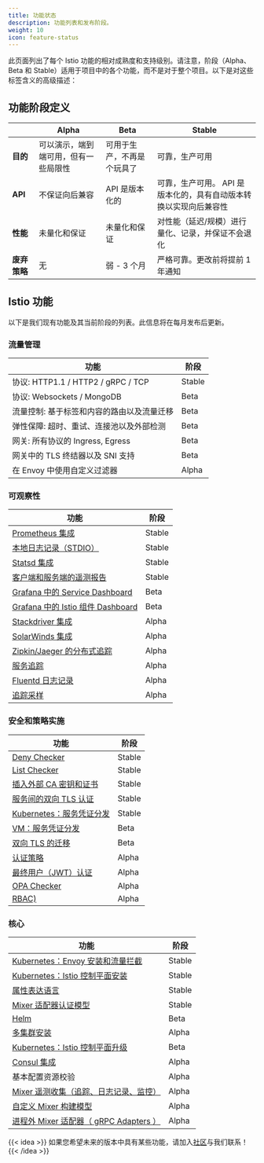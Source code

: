 ```yaml
---
title: 功能状态
description: 功能列表和发布阶段。
weight: 10
icon: feature-status
---
```


此页面列出了每个 Istio 功能的相对成熟度和支持级别。请注意，阶段（Alpha、Beta 和 Stable）适用于项目中的各个功能，而不是对于整个项目。以下是对这些标签含义的高级描述：

## 功能阶段定义

|            | Alpha      | Beta         | Stable
|-------------------|-------------------|-------------------|-------------------
|   **目的**         | 可以演示，端到端可用，但有一些局限性    | 可用于生产，不再是个玩具了       | 可靠，生产可用
|   **API**         | 不保证向后兼容   | API 是版本化的         | 可靠，生产可用。 API 是版本化的，具有自动版本转换以实现向后兼容性
|   **性能**         | 未量化和保证     | 未量化和保证          | 对性能（延迟/规模）进行量化、记录，并保证不会退化
|   **废弃策略**        | 无     | 弱 - 3 个月         | 严格可靠。更改前将提前 1 年通知

## Istio 功能

以下是我们现有功能及其当前阶段的列表。此信息将在每月发布后更新。

### 流量管理

| 功能           | 阶段
|-------------------|-------------------
| 协议: HTTP1.1 / HTTP2 / gRPC / TCP | Stable
| 协议: Websockets / MongoDB  | Beta
| 流量控制: 基于标签和内容的路由以及流量迁移 | Beta
| 弹性保障: 超时、重试、连接池以及外部检测 | Beta
| 网关: 所有协议的 Ingress, Egress| Beta
| 网关中的 TLS 终结器以及 SNI 支持| Beta
| 在 Envoy 中使用自定义过滤器 | Alpha

### 可观察性

| 功能           | 阶段
|-------------------|-------------------
| [Prometheus 集成](/zh/docs/tasks/telemetry/querying-metrics/) | Stable
| [本地日志记录（STDIO）](/zh/docs/examples/telemetry/) | Stable
| [Statsd 集成](/zh/docs/reference/config/policy-and-telemetry/adapters/statsd) | Stable
| [客户端和服务端的遥测报告](/zh/docs/concepts/policies-and-telemetry/) | Stable
| [Grafana 中的 Service Dashboard](/zh/docs/tasks/telemetry/using-istio-dashboard/) | Beta
| [Grafana 中的 Istio 组件 Dashboard](/zh/docs/tasks/telemetry/using-istio-dashboard/) | Beta
| [Stackdriver 集成](/docs/reference/config/policy-and-telemetry/adapters/stackdriver/) | Alpha
| [SolarWinds 集成](/docs/reference/config/policy-and-telemetry/adapters/solarwinds/) | Alpha
| [Zipkin/Jaeger 的分布式追踪](/zh/docs/tasks/telemetry/distributed-tracing/) | Alpha
| [服务追踪](/zh/docs/tasks/telemetry/distributed-tracing/) | Alpha
| [Fluentd 日志记录](/zh/docs/tasks/telemetry/fluentd/) | Alpha
| [追踪采样](/zh/docs/tasks/telemetry/distributed-tracing/overview/#trace-sampling) | Alpha

### 安全和策略实施

| 功能           | 阶段
|-------------------|-------------------
| [Deny Checker](/docs/reference/config/policy-and-telemetry/adapters/denier/)         | Stable
| [List Checker](/docs/reference/config/policy-and-telemetry/adapters/list/)        | Stable
| [插入外部 CA 密钥和证书](/zh/docs/tasks/security/plugin-ca-cert/)| Stable
| [服务间的双向 TLS 认证](/zh/docs/concepts/security/#双向-tls-认证)         | Stable
| [Kubernetes：服务凭证分发](/zh/docs/concepts/security/#双向-tls-认证)   | Stable
| [VM：服务凭证分发](/zh/docs/concepts/security/#pki)         | Beta
| [双向 TLS 的迁移](/zh/docs/tasks/security/mtls-migration)    | Beta
| [认证策略](/zh/docs/concepts/security/#认证策略)  | Alpha
| [最终用户（JWT）认证](/zh/docs/concepts/security/#认证)  | Alpha
| [OPA Checker](/docs/reference/config/policy-and-telemetry/adapters/opa/)    | Alpha
| [RBAC)](/zh/docs/concepts/security/#授权和鉴权)   | Alpha

### 核心

| 功能           | 阶段
|-------------------|-------------------
| [Kubernetes：Envoy 安装和流量拦截](/zh/docs/setup/kubernetes/)        | Stable
| [Kubernetes：Istio 控制平面安装](/zh/docs/setup/kubernetes/) | Stable
| [属性表达语言](/zh/docs/reference/config/policy-and-telemetry/expression-language/)        | Stable
| [Mixer 适配器认证模型](/zh/blog/2017/adapter-model/)        | Stable
| [Helm](/zh/docs/setup/kubernetes/helm-install/) | Beta
| [多集群安装](/zh/docs/setup/kubernetes/multicluster-install/) | Alpha
| [Kubernetes：Istio 控制平面升级](/zh/docs/setup/kubernetes/) | Beta
| [Consul 集成](/zh/docs/setup/consul/quick-start/) | Alpha
| 基本配置资源校验  | Alpha
| [Mixer 遥测收集（追踪、日志记录、监控）](/help/faq/mixer/#mixer-self-monitoring) | Alpha
| [自定义 Mixer 构建模型](https://github.com/istio/istio/wiki/Mixer-Compiled-In-Adapter-Dev-Guide) | Alpha
| [进程外 Mixer 适配器（ gRPC Adapters ）](https://github.com/istio/istio/wiki/Mixer-Out-Of-Process-Adapter-Dev-Guide) | Alpha

{{< idea >}}
如果您希望未来的版本中具有某些功能，请加入[社区](/zh/about/community/)与我们联系！
{{< /idea >}}
